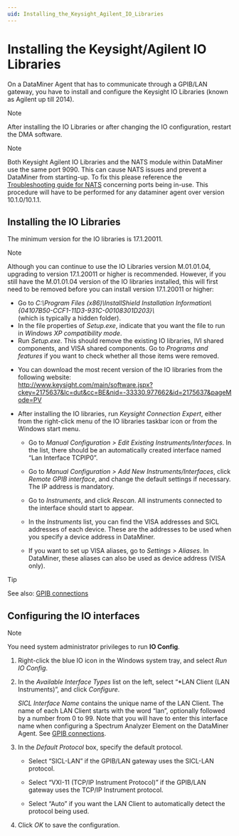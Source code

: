 ```yaml
---
uid: Installing_the_Keysight_Agilent_IO_Libraries
---
```


# Installing the Keysight/Agilent IO Libraries

On a DataMiner Agent that has to communicate through a GPIB/LAN gateway, you have to install and configure the Keysight IO Libraries (known as Agilent up till 2014).

> [!NOTE]
> After installing the IO Libraries or after changing the IO configuration, restart the DMA software.

> [!NOTE]
> Both Keysight Agilent IO Libraries and the NATS module within DataMiner use the same port 9090. This can cause NATS issues and prevent a DataMiner from starting-up. To fix this please reference the [Troubleshooting guide for NATS](https://docs.dataminer.services/user-guide/Troubleshooting/Procedures/Investigating_NATS_Issues.html#check-ports-are-not-in-use) concerning ports being in-use. This procedure will have to be performed for any dataminer agent over version 10.1.0/10.1.1.

## Installing the IO Libraries

The minimum version for the IO libraries is 17.1.20011.

> [!NOTE]
> Although you can continue to use the IO Libraries version M.01.01.04, upgrading to version 17.1.20011 or higher is recommended. However, if you still have the M.01.01.04 version of the IO libraries installed, this will first need to be removed before you can install version 17.1.20011 or higher:
>
> - Go to *C:\\Program Files (x86)\\InstallShield Installation Information\\{04107B50-CCF1-11D3-931C-00108301D203}\\* <br>(which is typically a hidden folder).
> - In the file properties of *Setup.exe*, indicate that you want the file to run in *Windows XP compatibility mode*.
> - Run *Setup.exe*. This should remove the existing IO libraries, IVI shared components, and VISA shared components. Go to *Programs and features* if you want to check whether all those items were removed.

- You can download the most recent version of the IO libraries from the following website:<br><http://www.keysight.com/main/software.jspx?ckey=2175637&lc=dut&cc=BE&nid=-33330.977662&id=2175637&pageMode=PV>

- After installing the IO libraries, run *Keysight Connection Expert*, either from the right-click menu of the IO libraries taskbar icon or from the Windows start menu.

  - Go to *Manual Configuration \> Edit Existing Instruments/Interfaces*. In the list, there should be an automatically created interface named “Lan Interface TCPIP0”.

  - Go to *Manual Configuration \> Add New Instruments/Interfaces*, click *Remote GPIB interface*, and change the default settings if necessary. The IP address is mandatory.

  - Go to *Instruments*, and click *Rescan*. All instruments connected to the interface should start to appear.

  - In the *Instruments* list, you can find the VISA addresses and SICL addresses of each device. These are the addresses to be used when you specify a device address in DataMiner.

  - If you want to set up VISA aliases, go to *Settings \> Aliases*. In DataMiner, these aliases can also be used as device address (VISA only).

> [!TIP]
> See also: [GPIB connections](xref:GPIB_Connection)

## Configuring the IO interfaces

> [!NOTE]
> You need system administrator privileges to run **IO Config**.

1. Right-click the blue IO icon in the Windows system tray, and select *Run IO Config*.

1. In the *Available Interface Types* list on the left, select “\*LAN Client (LAN Instruments)”, and click *Configure*.

   *SICL Interface Name* contains the unique name of the LAN Client. The name of each LAN Client starts with the word “lan”, optionally followed by a number from 0 to 99. Note that you will have to enter this interface name when configuring a Spectrum Analyzer Element on the DataMiner Agent. See [GPIB connections](xref:GPIB_Connection).

1. In the *Default Protocol* box, specify the default protocol.

   - Select “SICL-LAN” if the GPIB/LAN gateway uses the SICL-LAN protocol.

   - Select “VXI-11 (TCP/IP Instrument Protocol)” if the GPIB/LAN gateway uses the TCP/IP Instrument protocol.

   - Select “Auto” if you want the LAN Client to automatically detect the protocol being used.

1. Click *OK* to save the configuration.

